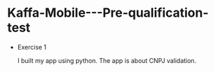 # Kaffa-Mobile---Pre-qualification-test

<ul>
  <li>Exercise 1</li>
  <p>I built my app using python. The app is about CNPJ validation.</p>
</ul
